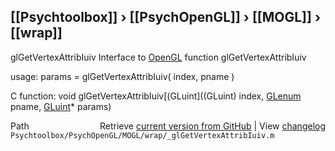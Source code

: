 ## [[Psychtoolbox]] &#8250; [[PsychOpenGL]] &#8250; [[MOGL]] &#8250; [[wrap]]

glGetVertexAttribIuiv  Interface to [OpenGL](OpenGL) function glGetVertexAttribIuiv  
  
usage:  params = glGetVertexAttribIuiv( index, pname )  
  
C function:  void glGetVertexAttribIuiv[(GLuint]((GLuint) index, [GLenum](GLenum) pname, [GLuint](GLuint)\* params)  




<div class="code_header" style="text-align:right;">
  <span style="float:left;">Path&nbsp;&nbsp;</span> <span class="counter">Retrieve <a href=
  "https://raw.github.com/Psychtoolbox-3/Psychtoolbox-3/beta/Psychtoolbox/PsychOpenGL/MOGL/wrap/_glGetVertexAttribIuiv.m">current version from GitHub</a> | View <a href=
  "https://github.com/Psychtoolbox-3/Psychtoolbox-3/commits/beta/Psychtoolbox/PsychOpenGL/MOGL/wrap/_glGetVertexAttribIuiv.m">changelog</a></span>
</div>
<div class="code">
  <code>Psychtoolbox/PsychOpenGL/MOGL/wrap/_glGetVertexAttribIuiv.m</code>
</div>

